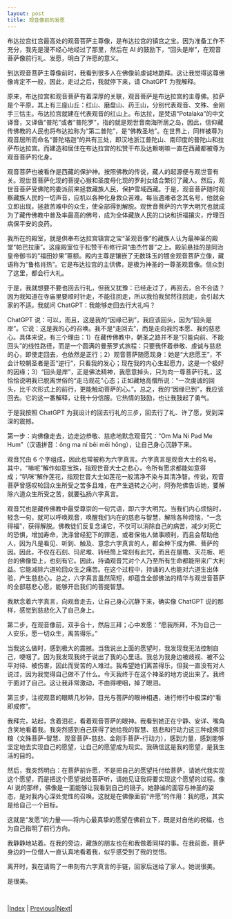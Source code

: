 ```yaml
---
layout: post
title: 观音像前的发愿
---
```


布达拉宫红宫最高处的观音菩萨主尊像，是布达拉宫的镇宫之宝。因为准备工作不充分，我先是漫不经心地经过了那里，然后在 AI 的鼓励下，“回头是岸”，在观音菩萨像前行礼、发愿，明白了许愿的意义。

到达观音菩萨主尊像前时，我看到很多人在佛像前虔诚地跪拜。这让我觉得这尊佛像肯定不一般，因此，走过之后，我就停下来，请 ChatGPT 为我解释。

原来，布达拉宫和观音菩萨有着深厚的关联，观音菩萨是布达拉宫的主尊佛。拉萨是个平原，其上有三座山丘：红山、磨盘山、药王山，分别代表观音、文殊、金刚手三怙主。布达拉宫就建在代表观音的红山上。布达拉，是梵语“Potalaka”的中文译音，又译做“普陀”或者“普陀罗”，指的就是观世音南海所居之岛，因此，信仰藏传佛教的人民也将布达拉称为“第二普陀”，是“佛教圣地”。在世界上，同样被尊为观音居所而命名“普陀珞迦”的共有三处，即汉地浙江普陀山、南印度的普陀山和拉萨布达拉宫。而建造和居住在布达拉宫的松赞干布及达赖喇嘛一直在西藏都被尊为观音菩萨的化身。

观音菩萨也被看作是西藏的保护神。按照佛教的传说，藏人的起源便与观世音有关。观世音菩萨化现的菩提心猴和圣度母化现的罗刹女结合繁衍了藏人。然后，观世音菩萨受佛陀的委派前来拯救藏族人民，保护雪域西藏。于是，观音菩萨随时观察藏族人民的一切声音，应机以各种化身救众苦难。每当遇难者念其名号，他就会立即出现，拯救苦难中的众生，使全部得到解脱。观世音菩萨的六字大明咒也就成为了藏传佛教中普及率最高的佛号，成为全体藏族人民的口诀和折福攘灾，疗理百病保平安的良药。

我所在的殿室，就是供奉布达拉宫镇宫之宝“圣观音像”的藏族人认为最神圣的殿堂“帕巴拉康”。这座殿室位于松赞干布修行洞“曲杰竹普”之上。殿前悬挂的是同治皇帝御书的“福田妙果”匾额。殿内主尊是镶嵌了无数珠玉的镀金观音菩萨立像，藏语称为“鲁格肖热”。它是布达拉宫的主供佛，是极为神圣的一尊圣观音像。信众到了这里，都会行大礼。

于是，我就想要不要也回去行礼，但我又犹豫：已经走过了，再回去，合不合适？因为我知道在寺庙里要顺时针走，不能往回走，所以我怕我贸然往回走，会引起大家的不适。我就问 ChatGPT：我能够走回去行大礼吗？

ChatGPT 说：可以，而且，这是我的“因缘已到”，我应该回头，因为“回头是岸”。它说：这是我的心的召唤。我不是“走回去”，而是走向我的本愿、我的慈悲心。具体来说，有三个理由：1）在藏传佛教中，朝圣之路并不是“只能向前、不能回头”的线性路径，而是一个圆满的曼荼罗式旅程：只要我怀着恭敬、虔诚与慈悲的心，即使走回去，也依然是正行；2）观音菩萨随愿现身：她是“大悲愿王”，不会计较朝圣者是否“逆行”，只看我的发心；现在我的内心生起愿力，这是一个极好的因缘；3）“回头是岸”，正是佛法精神，我愿意掉头，只为向一尊菩萨行礼，这恰恰说明我已脱离世俗的“走马观花”心态；正如藏地高僧所说：“一次虔诚的回头，比千次形式上的前行，更能触动菩萨的心。”。总之，我的“因缘已到”，我应该回去。它的这一番解释，让我十分信服。它热情的鼓励，也让我鼓起了勇气。

于是我按照 ChatGPT 为我设计的回去行礼的三步，回去行了礼、许了愿，受到深深的震撼。

第一步：向佛像走去，边走边恭敬、慈悲地默念观音咒：“Om Ma Ni Pad Me Hum”（汉语拼音：ǒng ma ní bēi mēi hōng），让自己身心沉静下来。

观音咒由 6 个字组成，因此也常被称为六字真言。六字真言是观音大士的名号。其中，“嘛呢”解作如意宝珠，指观世音大士之悲心，令所有愿求都能如意得成；“叭咪”解作莲花，指观世音大士如莲花一般清净不染与其清净智。传说，观音菩萨曾感叹轮回众生所受之苦多且难，在产生退转之心时，阿弥陀佛告诉她，要解除六道众生所受之苦，就要弘扬六字真言。

观音咒也是藏传佛教中最受尊崇的一句咒语，即六字大明咒。当我们内心烦恼时，轻念一句，就可以呼唤观音，唤醒我们内在的慈悲与智慧，解除各种烦恼，“一念得福”，获得解脱。佛教徒们反复念诵它，不仅可以消除自己的病苦，减少对死亡的恐惧，增加寿命，洗涤曾经犯下的罪恶，或者保佑人做事顺利，而且会帮助他人，因为凡是看见、听到、触及、意念六字真言的人，都会种下成为佛、菩萨的因。因此，不仅在石刻、玛尼堆、转经筒上常刻有此咒，而且在屋檐、天花板、吧台的佛像垫上，也刻有它。因此，持诵观音咒对个人乃至所有生命都能带来广大利益。它能减除六道轮回众生之痛苦。在这个过程中，持诵的人也能对六道生出体验，产生慈悲心。总之，六字真言虽然简短，却蕴含全部佛法的精华与观世音菩萨的全部慈悲心愿，能够开启我们的菩提智慧。

我默念着六字真言，向观音走去，让自己身心沉静下来，确实像 ChatGPT 说的那样，感觉到慈悲化入了自己身上。

第二步，在观音像前，双手合十，然后三拜；心中发愿：“愿我所拜，不为自己一人安乐，愿一切众生，离苦得乐。”

当我这么做时，感到极大的震撼。当我说出上面的愿望时，我发现我无法控制自己，哽咽了。因为我发现我终于说出了我的心里话。我总为我身边被歧视、被不公平对待、被伤害，因此而受苦的人难过。我希望她们离苦得乐，但我一直没有对人说过，因为我觉得自己做不了什么。今天我终于在这个神圣的地方说出来了。我终于面对了自己。这让我非常激动，不由得哽咽，掉了眼泪。

第三步，注视观音的眼睛几秒钟，目光与菩萨的眼神相遇，进行修行中极深的“看即成修”。

我拜完，站起，含着泪花，看着观音菩萨的眼神。我看到她正在宁静、安详、嘴角含笑地看着我。我突然感到自己获得了她给我的智慧、慈悲和行动力这三种成佛资粮（文殊菩萨-智慧、观音菩萨-慈悲、金刚手菩萨-行动力），感到力量，感到能够坚定地去实现自己的愿望，让自己的愿望成为现实。我确信这是我的愿望，是我生活的目的。

然后，我突然明白：在菩萨前许愿，不是把自己的愿望托付给菩萨，请她代我实现这个愿望，而是把这个愿望说给菩萨听，请她见证我将要实现这个愿望的过程。像 AI 说的那样，佛像是一面能够让我看到自己的镜子。她静谧的面容与神圣的姿态，是对我内心深处觉性的召唤。这就是在佛像面前“许愿”的作用：我的愿，其实是给自己一个目标。

这就是“发愿”的力量——将内心最真挚的愿望在佛前立下，既是对自他的祝福，也为自己指明了前行方向。

我静静地站着。在我的旁边，藏族的朋友也在和我做着同样的事。在我前面，菩萨身边的一位僧人一直认真地看着我，似乎感受到了我的觉悟。

离开时，我在请购了一串刻有六字真言的手链，回家后送给了家人。她说很美。

是很美。

<br/>

|[Index](../) | [Previous](6-bugong-xiuxin)|[Next](11-kassy-fansi)|
